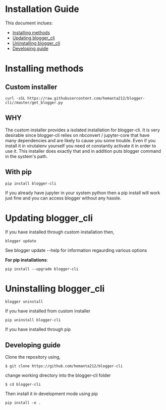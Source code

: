 # Installation Guide
This document inclues:
- [Installing methods](#Installing-methods)
- [Updating blogger_cli](#Updating-blogger_cli)
- [Uninstalling blogger_cli](#Uninstalling-blogger_cli)
- [Developing guide](#Developing-guide)

# Installing methods
## Custom installer
```
curl -sSL https://raw.githubusercontent.com/hemanta212/blogger-cli//master/get_blogger.py
```

## WHY
The custom installer provides a isolated installation for blogger-cli. It is very desirable since blogger-cli relies on nbconvert / jupyter-core that have many dependencies and are likely to cause you some trouble.
Even if you install it in virutalenv yourself you need ot constantly activate it in order to use it. This installer does exactly that and in addition puts blogger command in the system's path.

## With pip
```
pip install blogger-cli
```
If you already have jupyter in your system python then a pip install will work just fine and you can access blogger without any hassle.


# Updating blogger_cli
If you have installed through custom installation then,
```
blogger update
```
See blogger update --help for information regaurding various options

**For pip installations**:
```
pip install --upgrade blogger-cli
```


# Uninstalling blogger_cli
```
blogger uninstall
```
If you have installed from custom installer

```
pip uninstall blogger-cli
```
If you have installed through pip

## Developing guide
Clone the repository using,
```
$ git clone https://github.com/hemanta212/blogger-cli
```
change working directory into the blogger-cli folder
```
$ cd blogger-cli
```
Then install it in development mode using pip
```
pip install -e .
```
